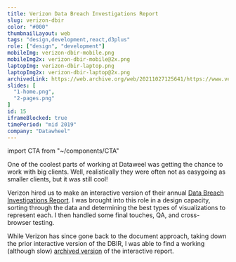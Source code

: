 ```yaml
---
title: Verizon Data Breach Investigations Report
slug: verizon-dbir
color: "#000"
thumbnailLayout: web
tags: "design,development,react,d3plus"
role: ["design", "development"]
mobileImg: verizon-dbir-mobile.png
mobileImg2x: verizon-dbir-mobile@2x.png
laptopImg: verizon-dbir-laptop.png
laptopImg2x: verizon-dbir-laptop@2x.png
archivedLink: https://web.archive.org/web/20211027125641/https://www.verizon.com/business/resources/reports/dbir/interactive/
slides: [
  "1-home.png",
  "2-pages.png"
]
id: 15
iframeBlocked: true
timePeriod: "mid 2019"
company: "Datawheel"
---
```


import CTA from "~/components/CTA"

One of the coolest parts of working at Dataweel was getting the chance to work with big clients. Well, realistically they were often not as easygoing as smaller clients, but it was still cool!

Verizon hired us to make an interactive version of their annual [Data Breach Investigations Report](https://www.verizon.com/business/resources/reports/dbir/). I was brought into this role in a design capacity, sorting through the data and determining the best types of visualizations to represent each. I then handled some final touches, QA, and cross-browser testing.

While Verizon has since gone back to the document approach, taking down the prior interactive version of the DBIR, I was able to find a working (although slow) [archived version](https://web.archive.org/web/20211027125641/https://www.verizon.com/business/resources/reports/dbir/interactive/) of the interactive report.

<CTA heading="Make sense of your data" />
